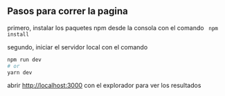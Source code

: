 
## Pasos para correr la pagina

primero, instalar los paquetes npm desde la consola con el comando 
``` npm install```

segundo, iniciar el servidor local con el comando

```bash
npm run dev
# or
yarn dev
```

abrir [http://localhost:3000](http://localhost:3000) con el explorador para ver los resultados

